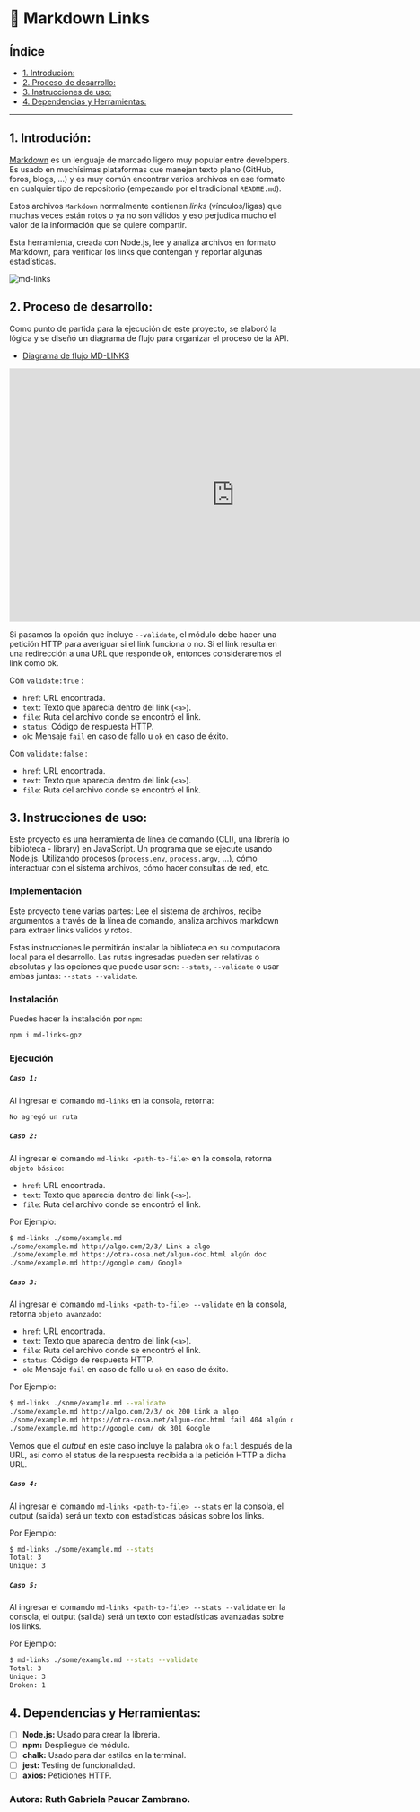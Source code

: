 # 📎 Markdown Links

## Índice

* [1. Introdución:](#1-Introdución)
* [2. Proceso de desarrollo:](#2-Proceso-de-desarrollo)
* [3. Instrucciones de uso:](#3-Instrucciones-de-uso)
* [4. Dependencias y Herramientas:](#4-Dependencias-y-Herramientas)

***

## 1. Introdución:

[Markdown](https://es.wikipedia.org/wiki/Markdown) es un lenguaje de marcado ligero muy popular entre developers. Es usado en muchísimas plataformas que manejan texto plano (GitHub, foros, blogs, ...) y es muy común encontrar varios archivos en ese formato en cualquier tipo de repositorio (empezando por el tradicional `README.md`).

Estos archivos `Markdown` normalmente contienen _links_ (vínculos/ligas) que muchas veces están rotos o ya no son válidos y eso perjudica mucho el valor de la información que se quiere compartir.

Esta herramienta, creada con Node.js, lee y analiza archivos en formato Markdown, para verificar los links que contengan y reportar algunas estadísticas.

![md-links](https://i.imgur.com/PiNgslF.png)

## 2. Proceso de desarrollo:

Como punto de partida para la ejecución de este proyecto, se elaboró la lógica y se diseñó un diagrama de flujo para organizar el proceso de la API.

* [Diagrama de flujo MD-LINKS]("https://www.figma.com/embed?embed_host=share&url=https%3A%2F%2Fwww.figma.)
<iframe style="border: 1px solid rgba(0, 0, 0, 0.1);" width="800" height="450" src="https://www.figma.com/embed?embed_host=share&url=https%3A%2F%2Fwww.figma.com%2Ffile%2FUjDPyqOxeUQakCHXf0YpIe%2FLibrer%25C3%25ADa---md---links%3Fnode-id%3D0%253A1%26t%3DSfzo2mmKguTyp1L8-1" allowfullscreen></iframe>


Si pasamos la opción que incluye `--validate`, el módulo debe hacer una petición HTTP para averiguar si el link funciona o no. Si el link resulta en una redirección a una URL que responde ok, entonces consideraremos el link como ok.

Con `validate:true` :

* `href`: URL encontrada.
* `text`: Texto que aparecía dentro del link (`<a>`).
* `file`: Ruta del archivo donde se encontró el link.
* `status`: Código de respuesta HTTP.
* `ok`: Mensaje `fail` en caso de fallo u `ok` en caso de éxito.

Con `validate:false` :

* `href`: URL encontrada.
* `text`: Texto que aparecía dentro del link (`<a>`).
* `file`: Ruta del archivo donde se encontró el link.

## 3. Instrucciones de uso:

Este proyecto es una herramienta de línea de comando (CLI), una librería (o biblioteca - library) en JavaScript. Un programa que se ejecute usando Node.js. Utilizando procesos
(`process.env`, `process.argv`, ...), cómo interactuar con el sistema archivos, cómo hacer consultas de red, etc.

### Implementación

Este proyecto tiene varias partes: Lee el sistema de archivos, recibe argumentos a través de la línea de comando, analiza archivos markdown para extraer links validos y rotos.

Estas instrucciones le permitirán instalar la biblioteca en su computadora local para el desarrollo. Las rutas ingresadas pueden ser relativas o absolutas y las opciones que puede usar son: `--stats`, `--validate` o usar ambas juntas: `--stats --validate`.

### Instalación

Puedes hacer la instalación por `npm`:

```sh
npm i md-links-gpz
```

### Ejecución

##### `Caso 1:`

Al ingresar el comando `md-links` en la consola, retorna:

```sh
No agregó un ruta
```
##### `Caso 2:`

Al ingresar el comando `md-links <path-to-file>` en la consola, retorna `objeto básico`:

* `href`: URL encontrada.
* `text`: Texto que aparecía dentro del link (`<a>`).
* `file`: Ruta del archivo donde se encontró el link.

Por Ejemplo:

```sh
$ md-links ./some/example.md
./some/example.md http://algo.com/2/3/ Link a algo
./some/example.md https://otra-cosa.net/algun-doc.html algún doc
./some/example.md http://google.com/ Google
```

##### `Caso 3:`

Al ingresar el comando `md-links <path-to-file> --validate` en la consola, retorna `objeto avanzado`:

* `href`: URL encontrada.
* `text`: Texto que aparecía dentro del link (`<a>`).
* `file`: Ruta del archivo donde se encontró el link.
* `status`: Código de respuesta HTTP.
* `ok`: Mensaje `fail` en caso de fallo u `ok` en caso de éxito.

Por Ejemplo:

```sh
$ md-links ./some/example.md --validate
./some/example.md http://algo.com/2/3/ ok 200 Link a algo
./some/example.md https://otra-cosa.net/algun-doc.html fail 404 algún doc
./some/example.md http://google.com/ ok 301 Google
```
Vemos que el _output_ en este caso incluye la palabra `ok` o `fail` después de
la URL, así como el status de la respuesta recibida a la petición HTTP a dicha
URL.

##### `Caso 4:`

Al ingresar el comando `md-links <path-to-file> --stats` en la consola, el output (salida) será un texto con estadísticas básicas sobre los links.

Por Ejemplo:

```sh
$ md-links ./some/example.md --stats
Total: 3
Unique: 3
```
##### `Caso 5:`

Al ingresar el comando `md-links <path-to-file> --stats --validate` en la consola, el output (salida) será un texto con estadísticas avanzadas sobre los links.

Por Ejemplo:


```sh
$ md-links ./some/example.md --stats --validate
Total: 3
Unique: 3
Broken: 1
```

## 4. Dependencias y Herramientas:

- [ ] **Node.js:**  Usado para crear la librería.
- [ ] **npm:**  Despliegue de módulo.
- [ ] **chalk:**  Usado para dar estilos en la terminal.
- [ ] **jest:**  Testing de funcionalidad.
- [ ] **axios:**  Peticiones HTTP.

### Autora: Ruth Gabriela Paucar Zambrano.